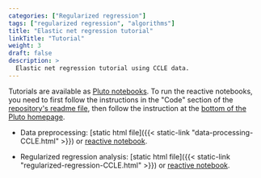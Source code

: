 ```yaml
---
categories: ["Regularized regression"]
tags: ["regularized regression", "algorithms"]
title: "Elastic net regression tutorial"
linkTitle: "Tutorial"
weight: 3
draft: false
description: >
  Elastic net regression tutorial using CCLE data.
---
```

Tutorials are available as [Pluto notebooks](https://plutojl.org/). To run the reactive notebooks, you need to first follow the instructions in the "Code" section of the [repository's readme file](https://github.com/tmichoel/genome-scale-modelling), then follow the instruction at the [bottom of the Pluto homepage](https://plutojl.org/).

- Data preprocessing: [static html file]({{< static-link "data-processing-CCLE.html" >}}) or [reactive notebook](https://github.com/tmichoel/genome-scale-modelling/blob/main/code/notebooks/data-processing-CCLE.jl).

- Regularized regression analysis: [static html file]({{< static-link "regularized-regression-CCLE.html" >}}) or [reactive notebook](https://github.com/tmichoel/genome-scale-modelling/blob/main/code/notebooks/regularized-regression-CCLE.jl).
